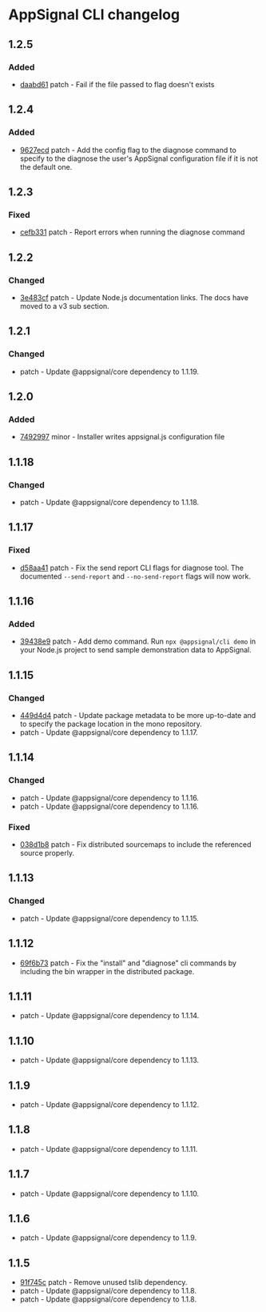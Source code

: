 # AppSignal CLI changelog

## 1.2.5

### Added

- [daabd61](https://github.com/appsignal/appsignal-javascript/commit/daabd617f9d2e7aae3ac408e75d2ca6572d07699) patch - Fail if the file passed to flag doesn't exists

## 1.2.4

### Added

- [9627ecd](https://github.com/appsignal/appsignal-javascript/commit/9627ecd9d8c70e8cdaa57c94f164c5565d59b85d) patch - Add the config flag to the diagnose command to specify to the diagnose the user's AppSignal configuration file
  if it is not the default one.

## 1.2.3

### Fixed

- [cefb331](https://github.com/appsignal/appsignal-javascript/commit/cefb331e88bd433cb49a1a3c761f0e5e6d94dff4) patch - Report errors when running the diagnose command

## 1.2.2

### Changed

- [3e483cf](https://github.com/appsignal/appsignal-javascript/commit/3e483cf1d3840d6b28df19c144c90211a677ec25) patch - Update Node.js documentation links. The docs have moved to a v3 sub section.

## 1.2.1

### Changed

- patch - Update @appsignal/core dependency to 1.1.19.

## 1.2.0

### Added

- [7492997](https://github.com/appsignal/appsignal-javascript/commit/74929977f8c961180fd1077363cd19fba085af87) minor - Installer writes appsignal.js configuration file

## 1.1.18

### Changed

- patch - Update @appsignal/core dependency to 1.1.18.

## 1.1.17

### Fixed

- [d58aa41](https://github.com/appsignal/appsignal-javascript/commit/d58aa41ceb3a4a6850467299392776c846698864) patch - Fix the send report CLI flags for diagnose tool. The documented `--send-report` and `--no-send-report` flags will now work.

## 1.1.16

### Added

- [39438e9](https://github.com/appsignal/appsignal-javascript/commit/39438e9f0649177fe55243054e8b0e8de1bd4515) patch - Add demo command. Run `npx @appsignal/cli demo` in your Node.js project to
  send sample demonstration data to AppSignal.

## 1.1.15

### Changed

- [449d4d4](https://github.com/appsignal/appsignal-javascript/commit/449d4d40381e7e6c13076732a8b4e7f65f94d5db) patch - Update package metadata to be more up-to-date and to specify the package location in the mono repository.
- patch - Update @appsignal/core dependency to 1.1.17.

## 1.1.14

### Changed

- patch - Update @appsignal/core dependency to 1.1.16.
- patch - Update @appsignal/core dependency to 1.1.16.

### Fixed

- [038d1b8](https://github.com/appsignal/appsignal-javascript/commit/038d1b8beb4042b2610ee3db1c6b3bdb3c9e881f) patch - Fix distributed sourcemaps to include the referenced source properly.

## 1.1.13

### Changed

- patch - Update @appsignal/core dependency to 1.1.15.

## 1.1.12

- [69f6b73](https://github.com/appsignal/appsignal-javascript/commit/69f6b73bf09b7b73075f23f0580c2d86a2ba4c03) patch - Fix the "install" and "diagnose" cli commands by including the bin wrapper in the distributed package.

## 1.1.11

- patch - Update @appsignal/core dependency to 1.1.14.

## 1.1.10

- patch - Update @appsignal/core dependency to 1.1.13.

## 1.1.9

- patch - Update @appsignal/core dependency to 1.1.12.

## 1.1.8

- patch - Update @appsignal/core dependency to 1.1.11.

## 1.1.7

- patch - Update @appsignal/core dependency to 1.1.10.

## 1.1.6

- patch - Update @appsignal/core dependency to 1.1.9.

## 1.1.5

- [91f745c](https://github.com/appsignal/appsignal-javascript/commit/91f745c781d68d9726ed4ed10f51da309a2ab4e7) patch - Remove unused tslib dependency.
- patch - Update @appsignal/core dependency to 1.1.8.
- patch - Update @appsignal/core dependency to 1.1.8.
